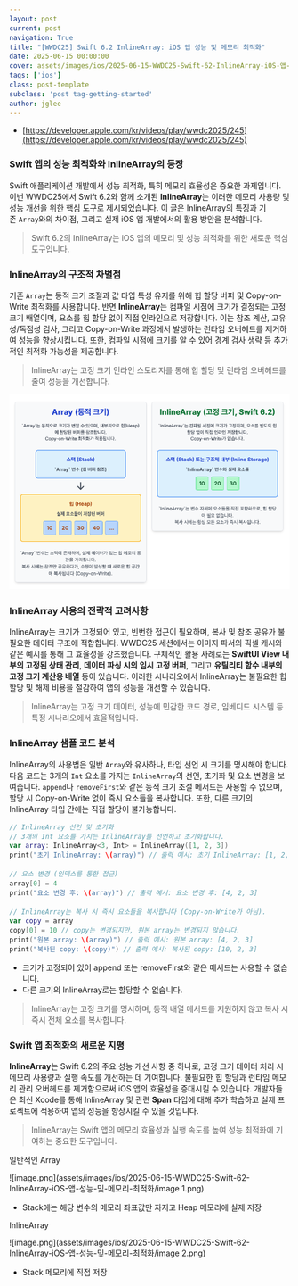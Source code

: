 ```yaml
---
layout: post
current: post
navigation: True
title: "[WWDC25] Swift 6.2 InlineArray: iOS 앱 성능 및 메모리 최적화"
date: 2025-06-15 00:00:00
cover: assets/images/ios/2025-06-15-WWDC25-Swift-62-InlineArray-iOS-앱-성능-및-메모리-최적화/2025-07-19_18-47-30.png
tags: ['ios']
class: post-template
subclass: 'post tag-getting-started'
author: jglee
---
```


- [https://developer.apple.com/kr/videos/play/wwdc2025/245](https://developer.apple.com/kr/videos/play/wwdc2025/245)

### Swift 앱의 성능 최적화와 InlineArray의 등장

Swift 애플리케이션 개발에서 성능 최적화, 특히 메모리 효율성은 중요한 과제입니다. 이번 WWDC25에서 Swift 6.2와 함께 소개된 **InlineArray**는 이러한 메모리 사용량 및 성능 개선을 위한 핵심 도구로 제시되었습니다. 이 글은 InlineArray의 특징과 기존 `Array`와의 차이점, 그리고 실제 iOS 앱 개발에서의 활용 방안을 분석합니다.

> Swift 6.2의 InlineArray는 iOS 앱의 메모리 및 성능 최적화를 위한 새로운 핵심 도구입니다.
> 

### InlineArray의 구조적 차별점

기존 `Array`는 동적 크기 조절과 값 타입 특성 유지를 위해 힙 할당 버퍼 및 Copy-on-Write 최적화를 사용합니다. 반면 **InlineArray**는 컴파일 시점에 크기가 결정되는 고정 크기 배열이며, 요소를 힙 할당 없이 직접 인라인으로 저장합니다. 이는 참조 계산, 고유성/독점성 검사, 그리고 Copy-on-Write 과정에서 발생하는 런타임 오버헤드를 제거하여 성능을 향상시킵니다. 또한, 컴파일 시점에 크기를 알 수 있어 경계 검사 생략 등 추가적인 최적화 가능성을 제공합니다.

> InlineArray는 고정 크기 인라인 스토리지를 통해 힙 할당 및 런타임 오버헤드를 줄여 성능을 개선합니다.
> 

![image.png](assets/images/ios/2025-06-15-WWDC25-Swift-62-InlineArray-iOS-앱-성능-및-메모리-최적화/image.png)

### InlineArray 사용의 전략적 고려사항

InlineArray는 크기가 고정되어 있고, 빈번한 접근이 필요하며, 복사 및 참조 공유가 불필요한 데이터 구조에 적합합니다. WWDC25 세션에서는 이미지 파서의 픽셀 캐시와 같은 예시를 통해 그 효율성을 강조했습니다. 구체적인 활용 사례로는 **SwiftUI View 내부의 고정된 상태 관리**, **데이터 파싱 시의 임시 고정 버퍼**, 그리고 **유틸리티 함수 내부의 고정 크기 계산용 배열** 등이 있습니다. 이러한 시나리오에서 InlineArray는 불필요한 힙 할당 및 해제 비용을 절감하여 앱의 성능을 개선할 수 있습니다.

> InlineArray는 고정 크기 데이터, 성능에 민감한 코드 경로, 임베디드 시스템 등 특정 시나리오에서 효율적입니다.
> 

### InlineArray 샘플 코드 분석

InlineArray의 사용법은 일반 `Array`와 유사하나, 타입 선언 시 크기를 명시해야 합니다. 다음 코드는 3개의 `Int` 요소를 가지는 `InlineArray`의 선언, 초기화 및 요소 변경을 보여줍니다. `append`나 `removeFirst`와 같은 동적 크기 조절 메서드는 사용할 수 없으며, 할당 시 Copy-on-Write 없이 즉시 요소들을 복사합니다. 또한, 다른 크기의 InlineArray 타입 간에는 직접 할당이 불가능합니다.

```swift
// InlineArray 선언 및 초기화
// 3개의 Int 요소를 가지는 InlineArray를 선언하고 초기화합니다.
var array: InlineArray<3, Int> = InlineArray([1, 2, 3])
print("초기 InlineArray: \(array)") // 출력 예시: 초기 InlineArray: [1, 2, 3]

// 요소 변경 (인덱스를 통한 접근)
array[0] = 4
print("요소 변경 후: \(array)") // 출력 예시: 요소 변경 후: [4, 2, 3]

// InlineArray는 복사 시 즉시 요소들을 복사합니다 (Copy-on-Write가 아님).
var copy = array
copy[0] = 10 // copy는 변경되지만, 원본 array는 변경되지 않습니다.
print("원본 array: \(array)") // 출력 예시: 원본 array: [4, 2, 3]
print("복사된 copy: \(copy)") // 출력 예시: 복사된 copy: [10, 2, 3]
```

- 크기가 고정되어 있어 append 또는 removeFirst와 같은 메서드는 사용할 수 없습니다.
- 다른 크기의 InlineArray로는 할당할 수 없습니다.

> InlineArray는 고정 크기를 명시하며, 동적 배열 메서드를 지원하지 않고 복사 시 즉시 전체 요소를 복사합니다.
> 

### Swift 앱 최적화의 새로운 지평

**InlineArray**는 Swift 6.2의 주요 성능 개선 사항 중 하나로, 고정 크기 데이터 처리 시 메모리 사용량과 실행 속도를 개선하는 데 기여합니다. 불필요한 힙 할당과 런타임 메모리 관리 오버헤드를 제거함으로써 iOS 앱의 효율성을 증대시킬 수 있습니다. 개발자들은 최신 Xcode를 통해 InlineArray 및 관련 **Span** 타입에 대해 추가 학습하고 실제 프로젝트에 적용하여 앱의 성능을 향상시킬 수 있을 것입니다.

> InlineArray는 Swift 앱의 메모리 효율성과 실행 속도를 높여 성능 최적화에 기여하는 중요한 도구입니다.
> 

일반적인 Array

![image.png](assets/images/ios/2025-06-15-WWDC25-Swift-62-InlineArray-iOS-앱-성능-및-메모리-최적화/image 1.png)

- Stack에는 해당 변수의 메모리 좌표값만 자지고 Heap 메모리에 실제 저장

InlineArray

![image.png](assets/images/ios/2025-06-15-WWDC25-Swift-62-InlineArray-iOS-앱-성능-및-메모리-최적화/image 2.png)

- Stack 메모리에 직접 저장